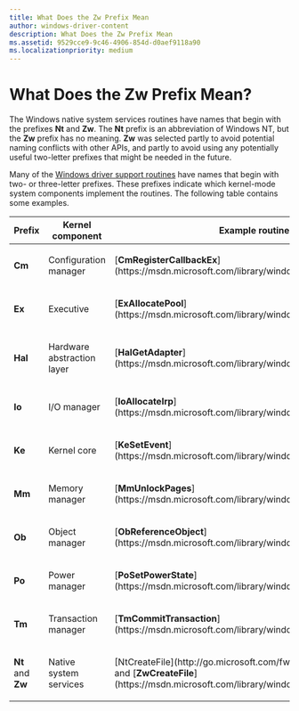 ```yaml
---
title: What Does the Zw Prefix Mean
author: windows-driver-content
description: What Does the Zw Prefix Mean
ms.assetid: 9529cce9-9c46-4906-854d-d0aef9118a90
ms.localizationpriority: medium
---
```


# What Does the Zw Prefix Mean?


The Windows native system services routines have names that begin with the prefixes **Nt** and **Zw**. The **Nt** prefix is an abbreviation of Windows NT, but the **Zw** prefix has no meaning. **Zw** was selected partly to avoid potential naming conflicts with other APIs, and partly to avoid using any potentially useful two-letter prefixes that might be needed in the future.

Many of the [Windows driver support routines](https://msdn.microsoft.com/library/windows/hardware/ff544200) have names that begin with two- or three-letter prefixes. These prefixes indicate which kernel-mode system components implement the routines. The following table contains some examples.

<table>
<colgroup>
<col width="33%" />
<col width="33%" />
<col width="33%" />
</colgroup>
<thead>
<tr class="header">
<th>Prefix</th>
<th>Kernel component</th>
<th>Example routine</th>
</tr>
</thead>
<tbody>
<tr class="odd">
<td><p><strong>Cm</strong></p></td>
<td><p>Configuration manager</p></td>
<td><p>[<strong>CmRegisterCallbackEx</strong>](https://msdn.microsoft.com/library/windows/hardware/ff541921)</p></td>
</tr>
<tr class="even">
<td><p><strong>Ex</strong></p></td>
<td><p>Executive</p></td>
<td><p>[<strong>ExAllocatePool</strong>](https://msdn.microsoft.com/library/windows/hardware/ff544501)</p></td>
</tr>
<tr class="odd">
<td><p><strong>Hal</strong></p></td>
<td><p>Hardware abstraction layer</p></td>
<td><p>[<strong>HalGetAdapter</strong>](https://msdn.microsoft.com/library/windows/hardware/ff546596)</p></td>
</tr>
<tr class="even">
<td><p><strong>Io</strong></p></td>
<td><p>I/O manager</p></td>
<td><p>[<strong>IoAllocateIrp</strong>](https://msdn.microsoft.com/library/windows/hardware/ff548257)</p></td>
</tr>
<tr class="odd">
<td><p><strong>Ke</strong></p></td>
<td><p>Kernel core</p></td>
<td><p>[<strong>KeSetEvent</strong>](https://msdn.microsoft.com/library/windows/hardware/ff553253)</p></td>
</tr>
<tr class="even">
<td><p><strong>Mm</strong></p></td>
<td><p>Memory manager</p></td>
<td><p>[<strong>MmUnlockPages</strong>](https://msdn.microsoft.com/library/windows/hardware/ff556381)</p></td>
</tr>
<tr class="odd">
<td><p><strong>Ob</strong></p></td>
<td><p>Object manager</p></td>
<td><p>[<strong>ObReferenceObject</strong>](https://msdn.microsoft.com/library/windows/hardware/ff558678)</p></td>
</tr>
<tr class="even">
<td><p><strong>Po</strong></p></td>
<td><p>Power manager</p></td>
<td><p>[<strong>PoSetPowerState</strong>](https://msdn.microsoft.com/library/windows/hardware/ff559765)</p></td>
</tr>
<tr class="odd">
<td><p><strong>Tm</strong></p></td>
<td><p>Transaction manager</p></td>
<td><p>[<strong>TmCommitTransaction</strong>](https://msdn.microsoft.com/library/windows/hardware/ff564665)</p></td>
</tr>
<tr class="even">
<td><p><strong>Nt</strong> and <strong>Zw</strong></p></td>
<td><p>Native system services</p></td>
<td><p>[NtCreateFile](http://go.microsoft.com/fwlink/p/?linkid=157250) and [<strong>ZwCreateFile</strong>](https://msdn.microsoft.com/library/windows/hardware/ff566424)</p></td>
</tr>
</tbody>
</table>

 

 

 




